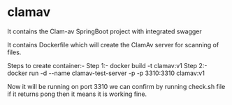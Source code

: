 # clamav

It contains the Clam-av SpringBoot project with integrated swagger

It contains Dockerfile which will create the ClamAv server for scanning of files.

Steps to create container:-
Step 1:- docker build -t clamav:v1
Step 2:- docker run -d --name clamav-test-server -p -p 3310:3310 clamav:v1

Now it will be running on port 3310 we can confirm by running check.sh file if it returns pong then it means it is working fine.
